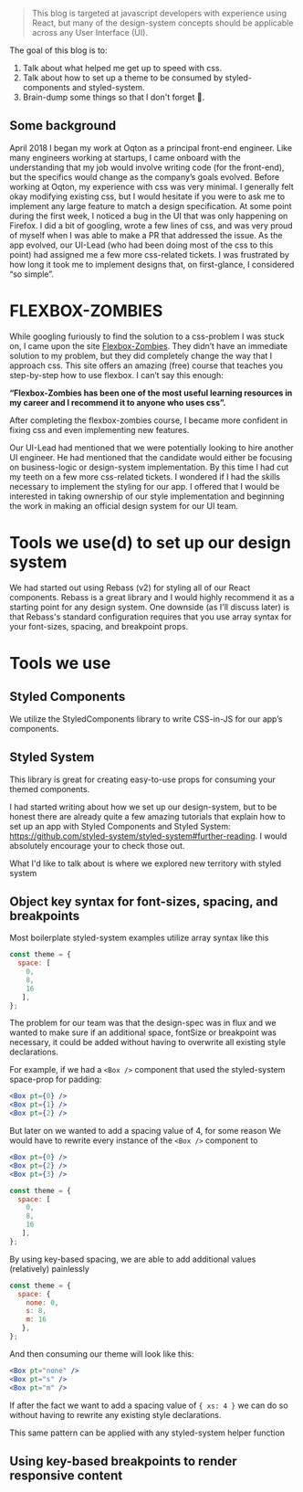 > This blog is targeted at javascript developers with experience using React, but many of the design-system concepts should be applicable across any User Interface (UI). 

The goal of this blog is to:
  1. Talk about what helped me get up to speed with css.
  2. Talk about how to set up a theme to be consumed by styled-components and styled-system.
  3. Brain-dump some things so that I don't forget 🧠.

## Some background
April 2018 I began my work at Oqton as a principal front-end engineer. Like many engineers working at startups, I came onboard with the understanding that my job would involve writing code (for the front-end), but the specifics would change as the company’s goals evolved. Before working at Oqton, my experience with css was very minimal. I generally felt okay modifying existing css, but I would hesitate if you were to ask me to implement any large feature to match a design specification. At some point during the first week, I noticed a bug in the UI that was only happening on Firefox. I did a bit of googling, wrote a few lines of css, and was very proud of myself when I was able to make a PR that addressed the issue. As the app evolved, our UI-Lead (who had been doing most of the css to this point) had assigned me a few more css-related tickets. I was frustrated by how long it took me to implement designs that, on first-glance, I considered “so simple”.

# FLEXBOX-ZOMBIES
While googling furiously to find the solution to a css-problem I was stuck on, I came upon the site [Flexbox-Zombies](https://mastery.games/p/flexbox-zombies). They didn’t have an immediate solution to my problem, but they did completely change the way that I approach css. This site offers an amazing (free) course that teaches you step-by-step how to use flexbox. I can’t say this enough: 

**“Flexbox-Zombies has been one of the most useful learning resources in my career and I recommend it to anyone who uses css”.** 

After completing the flexbox-zombies course, I became more confident in fixing css and even implementing new features.

Our UI-Lead had mentioned that we were potentially looking to hire another UI engineer. He had mentioned that the candidate would either be focusing on business-logic or design-system implementation. By this time I had cut my teeth on a few more css-related tickets. I wondered if I had the skills necessary to implement the styling for our app. I offered that I would be interested in taking ownership of our style implementation and beginning the work in making an official design system for our UI team.

# Tools we use(d) to set up our design system
  We had started out using Rebass (v2) for styling all of our React components. Rebass is a great library and I would highly recommend it as a starting point for any design system. One downside (as I'll discuss later) is that Rebass's standard configuration requires that you use array syntax for your font-sizes, spacing, and breakpoint props.
# Tools we use
  ## Styled Components
We utilize the StyledComponents library to write CSS-in-JS for our app’s components.
  ## Styled System
This library is great for creating easy-to-use props for consuming your themed components.

I had started writing about how we set up our design-system, but to be honest there are already quite a few amazing tutorials that explain how to set up an app with Styled Components and Styled System: https://github.com/styled-system/styled-system#further-reading. I would absolutely encourage your to check those out.

What I'd like to talk about is where we explored new territory with styled system
## Object key syntax for font-sizes, spacing, and breakpoints
Most boilerplate styled-system examples utilize array syntax like this
```js
const theme = {
  space: [
    0,
    8,
    16
   ],
};
```
The problem for our team was that the design-spec was in flux and we wanted to make sure if an additional space, fontSize or breakpoint was necessary, it could be added without having to overwrite all existing style declarations.

For example, if we had a `<Box />` component that used the styled-system space-prop for padding:
```jsx
<Box pt={0} />
<Box pt={1} />
<Box pt={2} />
```
But later on we wanted to add a spacing value of 4, for some reason
We would have to rewrite every instance of the `<Box />` component to
```jsx
<Box pt={0} />
<Box pt={2} />
<Box pt={3} />
```

```js
const theme = {
  space: [
    0,
    8,
    16
   ],
};
```

By using key-based spacing, we are able to add additional values (relatively) painlessly
```js
const theme = {
  space: {
    none: 0,
    s: 8,
    m: 16
   },
};
```
And then consuming our theme will look like this:
```jsx
<Box pt="none" />
<Box pt="s" />
<Box pt="m" />
```

If after the fact we want to add a spacing value of `{ xs: 4 }` we can do so without having to rewrite any existing style declarations.

This same pattern can be applied with any styled-system helper function

## Using key-based breakpoints to render responsive content

